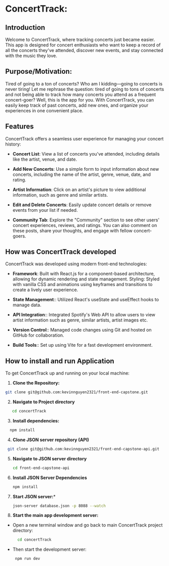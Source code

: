 # ConcertTrack:

## Introduction

Welcome to ConcertTrack, where tracking concerts just became easier. This app is designed for concert enthusiasts who want to keep a record of all the concerts they've attended, discover new events, and stay connected with the music they love.

## Purpose/Motivation:

Tired of going to a ton of concerts? Who am I kidding—going to concerts is never tiring! Let me rephrase the question: tired of going to tons of concerts and not being able to track how many concerts you attend as a frequent concert-goer? Well, this is the app for you. With ConcertTrack, you can easily keep track of past concerts, add new ones, and organize your experiences in one convenient place.

## Features

ConcertTrack offers a seamless user experience for managing your concert history:

- **Concert List**: View a list of concerts you've attended, including details like the artist, venue, and date.

- **Add New Concerts**: Use a simple form to input information about new concerts, including the name of the artist, genre, venue, date, and rating.

- **Artist Information**: Click on an artist's picture to view additional information, such as genre and similar artists.

- **Edit and Delete Concerts**: Easily update concert details or remove events from your list if needed.

- **Community Tab**: Explore the "Community" section to see other users' concert experiences, reviews, and ratings. You can also comment on these posts, share your thoughts, and engage with fellow concert-goers.

## How was ConcertTrack developed

ConcertTrack was developed using modern front-end technologies:

- **Framework**: Built with React.js for a component-based architecture, allowing for dynamic rendering and state management.
  Styling: Styled with vanilla CSS and animations using keyframes and transitions to create a lively user experience.

- **State Management**:: Utilized React's useState and useEffect hooks to manage data.

- **API Integration**:: Integrated Spotify's Web API to allow users to view artist information such as genre, similar artists, artist images etc.

- **Version Control**:: Managed code changes using Git and hosted on GitHub for collaboration.
- **Build Tools**:: Set up using Vite for a fast development environment.

## How to install and run Application

To get ConcertTrack up and running on your local machine:

1. **Clone the Repository:**

```bash
git clone git@github.com:kevinnguyen2321/front-end-capstone.git
```

2. **Navigate to Project directory**

```bash
   cd concertTrack
```

3. **Install dependencies:**

```bash
  npm install
  ```

 4. **Clone JSON server repository (API)**
  ``` bash
   git clone git@github.com:kevinnguyen2321/front-end-capstone-api.git
   ```

5. **Navigate to JSON server directory**
   ```bash
   cd front-end-capstone-api
   ```

6. **Install JSON Server Dependencies**
   ``` bash
   npm install
   ```

7. **Start JSON server:***
     ``` bash
     json-server database.json -p 8088 --watch
     ```


 8. **Start the main app development server:**
- Open a new terminal window and go back to main ConcertTrack project directory:
      
    ``` bash
      cd concertTrack
    ```
- Then start the development server:
    ``` bash
     npm run dev
    ```

